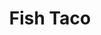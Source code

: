 ---
templateKey: blog-post
featuredpost: false
featuredimage: /assets/Fish_Taco.png
title: Fish Taco
description: Cooking
testfield: 426
---